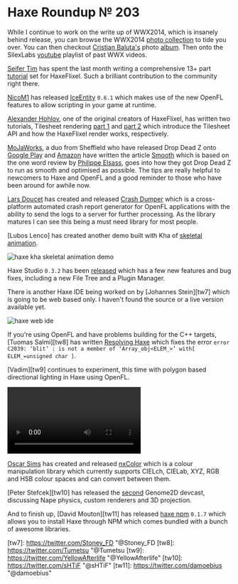 [_template]: roundup.html
[“”]: a ""
# Haxe Roundup № 203

While I continue to work on the write up of WWX2014, which is insanely behind release, you
can browse the WWX2014 [photo collection][l1] to tide you over. You can then checkout
[Cristian Baluta's][tw5] photo [album][l6]. Then onto the SilexLabs [youtube] playlist of 
past WWX videos.

[Seifer Tim][tw1] has spent the last month writing a comprehensive 13+ part [tutorial][l2]
set for HaxeFlixel. Such a brilliant contribution to the community right there.

[NicoM1][gh1] has released [IceEntity][l3] `0.6.1` which makes use of the new OpenFL features
to allow scripting in your game at runtime.

[Alexander Hohlov][tw2], one of the original creators of HaxeFlixel, has written two
tutorials, Tilesheet rendering [part 1] and [part 2] which introduce the Tilesheet API
and how the HaxeFlixel render works, respectively.

[MoJaWorks][tw3], a duo from Sheffield who have released Drop Dead Z onto [Google Play][l4]
and [Amazon][l5] have written the article [Smooth] which is based on the one word review
by [Philippe Elsass][tw4], goes into how they got Drop Dead Z to run as smooth and 
optimised as possible. The tips are really helpful to newcomers to Haxe and OpenFL and
a good reminder to those who have been around for awhile now.

[Lars Doucet][gh2] has created and released [Crash Dumper][l7] which is a cross-platform
automated crash report generator for OpenFL applications with the ability to send
the logs to a server for further processing. As the library matures I can see this
being a must need library for most people.

[Lubos Lenco] has created another demo built with Kha of [skeletal animation][l8].

![haxe kha skeletal animation demo](/img/203/kha-demo.png "Kha Skeletal Animation")

Haxe Studio `0.3.2` has been [released][l9] which has a few new features and bug 
fixes, including a new File Tree and a Plugin Manager.

There is another Haxe IDE being worked on by [Johannes Stein][tw7] which is going to
be web based only. I haven't found the source or a live version available yet.

![haxe web ide](/img/203/web-ide.png "New Haxe Web IDE")

If you're using OpenFL and have problems building for the C++ targets, [Tuomas Salmi][tw8]
has written [Resolving Haxe][l10] which fixes the error `error C2039: ‘blit’ : is not a member of ‘Array_obj<ELEM_>’ with[ ELEM_=unsigned char ]`.

[Vadim][tw9] continues to experiment, this time with polygon based directional lighting
in Haxe using OpenFL.

![haxe openfl polygon directional lighting](/img/203/polygon-lighting.mp4 "Polygon Directional Lighting")

[Oscar Sims][gh3] has created and released [nxColor] which is a colour manipulation library
which currently supports CIELch, CIELab, XYZ, RGB and HSB colour spaces and can convert
between them.

[Peter Stefcek][tw10] has released the [second] Genome2D devcast, discussing Nape
physics, custom renderers and 3D projection.

And to finish up, [David Mouton][tw11] has released [haxe npm] `0.1.7` which allows
you to install Haxe through NPM which comes bundled with a bunch of awesome libraries.

[tw1]: https://twitter.com/SeiferTim "@SeiferTim"
[tw2]: https://twitter.com/teormech "@teormech"
[tw3]: https://twitter.com/MoJaWorksGames "@MoJaWorksGames"
[tw4]: https://twitter.com/elsassph "@elsassph"
[tw5]: https://twitter.com/cristi_tulcea "@cristi_tulcea"
[tw6]: https://twitter.com/luboslenco "@luboslenco"
[tw7]: https://twitter.com/Stoney_FD "@Stoney_FD
[tw8]: https://twitter.com/Tumetsu "@Tumetsu
[tw9]: https://twitter.com/YellowAfterlife "@YellowAfterlife"
[tw10]: https://twitter.com/sHTiF "@sHTiF"
[tw11]: https://twitter.com/damoebius "@damoebius"
	
[gh1]: https://github.com/NicoM1 "@NicoM1"
[gh2]: https://github.com/larsiusprime "@larsiusprime"
[gh3]: https://github.com/xxnxT "@xxnxT"

[l1]: https://secure.flickr.com/photos/120854033@N02/sets/72157644567142547/ "WWX2014 Photo Collection"
[l2]: http://haxeflixel.com/documentation/tutorials/ "HaxeFlixel Tutorials"
[l3]: https://github.com/NicoM1/IceEntity#live-scripting "IceEntity v0.6.1 Live Scripting"
[part 1]: http://beeblerox.tumblr.com/post/87678385538/tilesheet-rendering-part-1 "Tilesheet Rendering Part 1"
[part 2]: http://beeblerox.tumblr.com/post/87778663958/tilesheet-rendering-part-2-some-details-about-flixel "Tilesheet Rendering Part 2"
[l4]: https://play.google.com/store/apps/details?id=uk.co.mojaworks.dropdeadz "Drop Dead Z on Google Play Store"
[l5]: http://www.amazon.com/MoJaWorks-Games-Drop-Dead-Z/dp/B00KLB5DXW "Drop Dead Z on Amazon"
[smooth]: http://mojaworks.co.uk/smooth/ "Smooth!"
[l6]: https://plus.google.com/photos/102107851985427662355/albums/6019578509685152369 "WWX2014 Photo Collection"
[youtube]: https://www.youtube.com/playlist?list=PL1YPyEPU8dDMeC6DiI6K5Q28J7U4R9cXO "SilexLabs Youtube Playlist"
[l7]: https://github.com/larsiusprime/crashdumper "CrashDumper on GitHub"
[l8]: https://googledrive.com/host/0B22ElR_OUmfdZ1VIa0w2Rm1qNGM/index.html "Kha Skeletal Animation"
[l9]: https://plus.google.com/109584981950014985501/posts/VPdQhu8xm4m "Haxe Studio 0.3.2 release"
[l10]: http://www.time-eater.net/?p=344 "Resolving Haxe - OpenFL not building for C++ targets"
[nxcolor]: https://github.com/xxnxT/nxColor "nxColor on GitHub"
[second]: https://www.youtube.com/watch?v=XvH6g6h6JRQ "Genome2D DeCast 2"
[haxe npm]: https://github.com/damoebius/haxe-npm "haxe-npm on GitHub"

